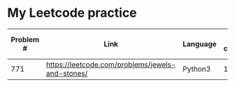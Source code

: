 # My Leetcode practice

Problem # | Link | Language | Runtime cohort,value | Memory cohort, value
--- | --- | --- | --- |--- 
771 | https://leetcode.com/problems/jewels-and-stones/ | Python3 | 10%, 67ms | 59%, 13.9MB


